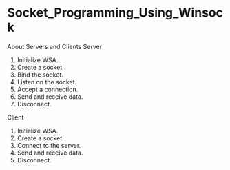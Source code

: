 # Socket_Programming_Using_Winsock

About Servers and Clients
Server
1.	Initialize WSA.
2.	Create a socket.
3.	Bind the socket.
4.	Listen on the socket.
5.	Accept a connection.
6.	Send and receive data.
7.	Disconnect.

Client
1.	Initialize WSA.
2.	Create a socket.
3.	Connect to the server.
4.	Send and receive data.
5.	Disconnect.

